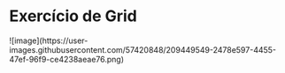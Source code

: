 <h1>Exercício de Grid</h1>
![image](https://user-images.githubusercontent.com/57420848/209449549-2478e597-4455-47ef-96f9-ce4238aeae76.png)
